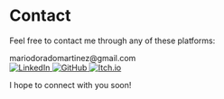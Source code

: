 <div class="contact-section">
  <h1>Contact</h1>
  
  <p class="contact-intro">Feel free to contact me through any of these platforms:</p>

  <div class="email-container" id="emailContainer">
    <span class="email" id="emailText">mariodoradomartinez@gmail.com</span>
    <span class="copy-feedback" id="copyFeedback"></span>
  </div>

  <div class="social-icons">
    <a href="https://www.linkedin.com/in/mario-dorado-martinez" target="_blank" rel="noopener noreferrer">
      <img src="{{ site.baseurl }}/assets/icons/linkedin-color.svg" alt="LinkedIn">
    </a>
    <a href="https://github.com/mdoradom" target="_blank" rel="noopener noreferrer">
      <img src="{{ site.baseurl }}/assets/icons/github-color.svg" alt="GitHub">
    </a>
    <a href="https://mdoradom.itch.io" target="_blank" rel="noopener noreferrer">
      <img src="{{ site.baseurl }}/assets/icons/itchdotio-color.svg" alt="Itch.io">
    </a>
  </div>

  <p class="contact-outro">I hope to connect with you soon!</p>
</div>

<script>
  document.addEventListener('DOMContentLoaded', function() {
    const emailContainer = document.getElementById('emailContainer');
    const emailText = document.getElementById('emailText');
    const copyFeedback = document.getElementById('copyFeedback');

    emailContainer.addEventListener('click', function() {
      const email = emailText.textContent;
      navigator.clipboard.writeText(email).then(function() {
        copyFeedback.textContent = 'Copied!';
        setTimeout(function() {
          copyFeedback.textContent = '';
        }, 2000);
      }).catch(function(err) {
        console.error('Error copying the email: ', err);
      });
    });
  });
</script>